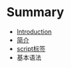 # Summary

* [Introduction](README.md)
* [简介](chapter1.md)
* [script标签](scriptbiao-qian.md)
* 基本语法

